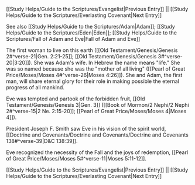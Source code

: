 [[Study Helps/Guide to the Scriptures/Evangelist|Previous Entry]]  ||  [[Study Helps/Guide to the Scriptures/Everlasting Covenant|Next Entry]]

 See also [[Study Helps/Guide to the Scriptures/Adam|Adam]]; [[Study Helps/Guide to the Scriptures/Eden|Eden]]; [[Study Helps/Guide to the Scriptures/Fall of Adam and Eve|Fall of Adam and Eve]]

 The first woman to live on this earth ([[Old Testament/Genesis/Genesis 2#^verse-21|Gen. 2:21-25]]; [[Old Testament/Genesis/Genesis 3#^verse-20|3:20]]). She was Adam's wife. In Hebrew the name means "life." She was so named because she was the "mother of all living" ([[Pearl of Great Price/Moses/Moses 4#^verse-26|Moses 4:26]]). She and Adam, the first man, will share eternal glory for their role in making possible the eternal progress of all mankind.

 Eve was tempted and partook of the forbidden fruit, [[Old Testament/Genesis/Genesis 3|Gen. 3]] ([[Book of Mormon/2 Nephi/2 Nephi 2#^verse-15|2 Ne. 2:15-20]]; [[Pearl of Great Price/Moses/Moses 4|Moses 4]]).

 President Joseph F. Smith saw Eve in his vision of the spirit world, [[Doctrine and Covenants/Doctrine and Covenants/Doctrine and Covenants 138#^verse-39|D&C 138:39]].

 Eve recognized the necessity of the Fall and the joys of redemption, [[Pearl of Great Price/Moses/Moses 5#^verse-11|Moses 5:11-12]].

[[Study Helps/Guide to the Scriptures/Evangelist|Previous Entry]]  ||  [[Study Helps/Guide to the Scriptures/Everlasting Covenant|Next Entry]]